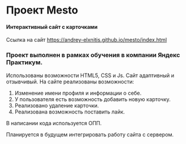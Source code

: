 # Проект Mesto 
#### Интерактивный сайт с карточками

Ссылка на сайт <https://andrey-elxnitis.github.io/mesto/index.html>

### Проект выполнен в рамках обучения в компании Яндекс Практикум.
Использованы возможности HTML5, CSS и Js. Сайт адаптивный и отзывчивый.
На сайте реализованы возможности:
1. Изменение имени профиля и информации о себе.
2. У пользователя есть возможность добавить новую карточку.
3. Реализовано удаление карточки.
4. Реализована возможность поставить лайк.

В написании кода используется ОПП.

Планируется в будущем интегрировать работу сайта с сервером. 
